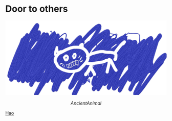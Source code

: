 # Door to others

![avatar](/AncientAnimal.png)
*<center>AncientAnimal</center>*


[Hao](https://hao.azurewebsites.net) 
